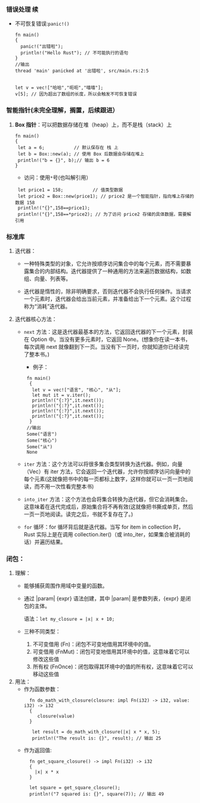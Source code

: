 
### 错误处理 续
- 不可恢复错误:`panic!()` 
  
  ```
  fn main()
  {
    panic!("出错啦");
    println!("Hello Rust"); // 不可能执行的语句
  }
  //输出
  thread 'main' panicked at '出错啦', src/main.rs:2:5
  
  
  let v = vec!["哈哈","呃呃","嘻嘻"];
  v[5]; // 因为超出了数组的长度，所以会触发不可恢复错误
  ```

### 智能指针(未完全理解，搁置，后续跟进）
  1. **Box 指针**：可以把数据存储在堆（heap）上，而不是栈（stack）上
     ```
     fn main()
     {
      let a = 6;           // 默认保存在 栈 上
      let b = Box::new(a); // 使用 Box 后数据会存储在堆上
      println!("b = {}", b);// 输出 b = 6
     }
     ```
     - 访问：使用`*`号(也叫解引用）
     ```
      let price1 = 158;           // 值类型数据
      let price2 = Box::new(price1); // price2 是一个智能指针，指向堆上存储的数据 158
      println!("{}",158==price1);
      println!("{}",158==*price2); // 为了访问 price2 存储的具体数据，需要解引用
     ```

### 标准库
  1. 迭代器：
     - 一种特殊类型的对象，它允许按顺序访问集合中的每个元素，而不需要暴露集合的内部结构。迭代器提供了一种通用的方法来遍历数据结构，如数组、向量、列表等。
       
     - 迭代器是惰性的，除非明确要求，否则迭代器不会执行任何操作。当请求一个元素时，迭代器会给出当前元素，并准备给出下一个元素。这个过程称为“消耗”迭代器。

  2. 迭代器核心方法：
     - `next` 方法：这是迭代器最基本的方法，它返回迭代器的下一个元素，封装在 Option<T> 中。当没有更多元素时，它返回 None。(想象你在读一本书，每次调用 next 就像翻到下一页。当没有下一页时，你就知道你已经读完了整本书。)
       - 例子：
       ```
        fn main()
         {
          let v = vec!["语言", "核心", "从"];
          let mut it = v.iter();
          println!("{:?}",it.next());
          println!("{:?}",it.next());
          println!("{:?}",it.next());
          println!("{:?}",it.next());
         }
        //输出
        Some("语言")
        Some("核心")
        Some("从")
        None
       ```
    
     - `iter` 方法：这个方法可以将很多集合类型转换为迭代器。例如，向量（Vec）有 iter 方法，它会返回一个迭代器，允许你按顺序访问向量中的每个元素(这就像把书中的每一页都标上数字，这样你就可以一页一页地阅读，而不用一次性看完整本书)
    
     - `into_iter` 方法：这个方法也会将集合转换为迭代器，但它会消耗集合。这意味着在迭代完成后，原始集合将不再有效(这就像把书撕成单页，然后一页一页地阅读。读完之后，书就不复存在了。)
    
     - `for` 循环：for 循环背后就是迭代器。当写 for item in collection 时，Rust 实际上是在调用 collection.iter()（或 into_iter，如果集合被消耗的话）并遍历结果。
     

### 闭包：
  1. 理解：
     - 能够捕获周围作用域中变量的函数。
    
     - 通过 |param| {expr} 语法创建，其中 |param| 是参数列表，{expr} 是闭包的主体。
    
       语法：`let my_closure = |x| x + 10;`
    
     - 三种不同类型：
       1. 不可变借用 (Fn)：闭包不可变地借用其环境中的值。
       2. 可变借用 (FnMut)：闭包可变地借用其环境中的值，这意味着它可以修改这些值
       3. 所有权 (FnOnce)：闭包取得其环境中的值的所有权，这意味着它可以移动这些值
  2. 用法：
     - 作为函数参数：
       ```
         fn do_math_with_closure(closure: impl Fn(i32) -> i32, value: i32) -> i32
         {
            closure(value)
         }
  
          let result = do_math_with_closure(|x| x * x, 5);
          println!("The result is: {}", result); // 输出 25

       ```
      - 作为返回值:
        ```
          fn get_square_closure() -> impl Fn(i32) -> i32
          {
            |x| x * x
          }
  
          let square = get_square_closure();
          println!("7 squared is: {}", square(7)); // 输出 49

        ```
     

     
